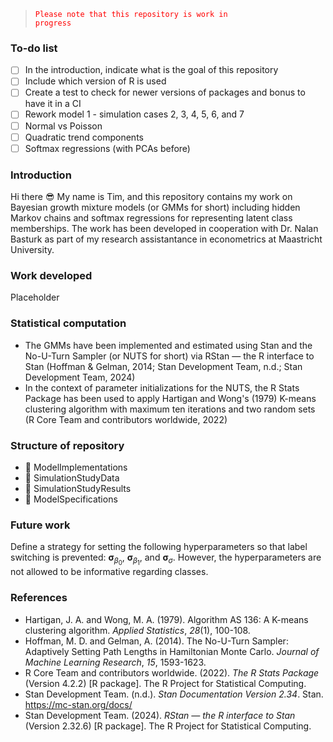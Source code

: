 > <code style="color : red">Please note that this repository is work in progress</code>
### To-do list
- [ ] In the introduction, indicate what is the goal of this repository
- [ ] Include which version of R is used
- [ ] Create a test to check for newer versions of packages and bonus to have it in a CI
- [ ] Rework model 1 - simulation cases 2, 3, 4, 5, 6, and 7
- [ ] Normal vs Poisson
- [ ] Quadratic trend components
- [ ] Softmax regressions (with PCAs before)

### Introduction
Hi there :sunglasses: My name is Tim, and this repository contains my work on Bayesian growth mixture models (or GMMs for short) including hidden Markov chains and softmax regressions for representing latent class memberships. The work has been developed in cooperation with Dr. Nalan Basturk as part of my research assistantance in econometrics at Maastricht University.

### Work developed
Placeholder

### Statistical computation
* The GMMs have been implemented and estimated using Stan and the No-U-Turn Sampler (or NUTS for short) via RStan — the R interface to Stan (Hoffman & Gelman, 2014; Stan Development Team, n.d.; Stan Development Team, 2024)
* In the context of parameter initializations for the NUTS, the R Stats Package has been used to apply Hartigan and Wong's (1979) K-means clustering algorithm with maximum ten iterations and two random sets (R Core Team and contributors worldwide, 2022)

### Structure of repository
* :file_folder: ModelImplementations
* :file_folder: SimulationStudyData
* :file_folder: SimulationStudyResults
* :page_facing_up: ModelSpecifications

### Future work
Define a strategy for setting the following hyperparameters so that label switching is prevented: $\boldsymbol{\sigma}_{\beta_0}$, $\boldsymbol{\sigma}_{\beta_1}$, and $\boldsymbol{\sigma}_{\sigma}$. However, the hyperparameters are not allowed to be informative regarding classes.

### References
* Hartigan, J. A. and Wong, M. A. (1979). Algorithm AS 136: A K-means clustering algorithm. *Applied Statistics*, *28*(1), 100-108.
* Hoffman, M. D. and Gelman, A. (2014). The No-U-Turn Sampler: Adaptively Setting Path Lengths in Hamiltonian Monte Carlo. *Journal of Machine Learning Research*, *15*, 1593-1623. 
* R Core Team and contributors worldwide. (2022). *The R Stats Package* (Version 4.2.2) [R package]. The R Project for Statistical Computing.
* Stan Development Team. (n.d.). *Stan Documentation Version 2.34*. Stan. https://mc-stan.org/docs/
* Stan Development Team. (2024). *RStan — the R interface to Stan* (Version 2.32.6) [R package]. The R Project for Statistical Computing.

